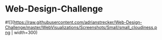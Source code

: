 # Web-Design-Challenge
#![](https://raw.githubusercontent.com/adrianstrecker/Web-Design-Challenge/master/WebVisualizations/Screenshots/Small/small_cloudiness.png | width=300)
